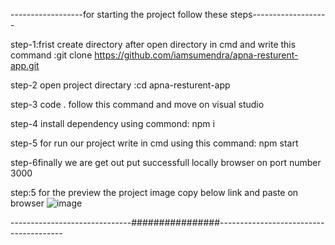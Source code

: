 ------------------for starting the project follow these steps-------------------

step-1:frist create directory after open directory in cmd  and write this command :git clone https://github.com/iamsumendra/apna-resturent-app.git

step-2 open project directary :cd apna-resturent-app  

step-3 code . follow this command and move on visual studio

step-4 install dependency using commond: npm i

step-5 for run our project write in cmd using this command: npm start

step-6finally we are get out put successfull locally browser on port number 3000

step:5  for the preview the project image copy below link and paste on browser
![image](https://github.com/iamsumendra/apna-resturent-app/assets/171115987/bf078067-301e-4855-9483-e8dc46ebdf07)




------------------------------################---------------------------------------

